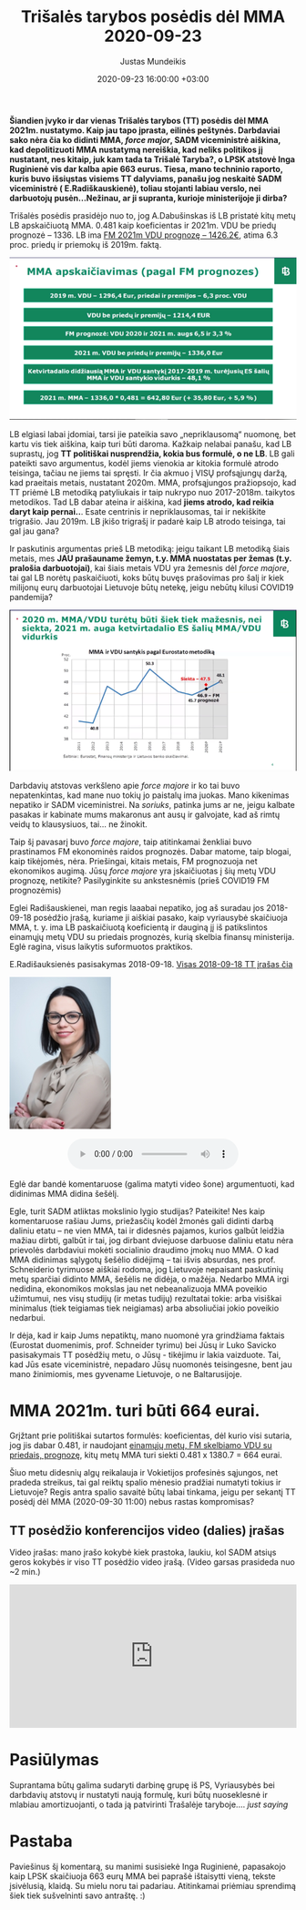 ﻿---
title: Trišalės tarybos posėdis dėl MMA 2020-09-23
date: 2020-09-23 16:00:00 +03:00
author: Justas Mundeikis
layout: post
comments: true
citation: true
image:  /assets/2020/09/23/TT.png
thumbnail: /assets/2020/09/23/thumb.TT.png
categories:
  - MMA
tags:
  - MMA
  - Trišalė taryba
  - SADM
---
**Šiandien įvyko ir dar vienas Trišalės tarybos (TT) posėdis dėl MMA 2021m. nustatymo. Kaip jau tapo įprasta, eilinės peštynės. Darbdaviai sako nėra čia ko didinti MMA, *force major*, SADM viceministrė aiškina, kad depolitizuoti MMA nustatymą nereiškia, kad neliks politikos jį nustatant, nes kitaip, juk kam tada ta Trišalė Taryba?, o LPSK atstovė Inga Ruginienė vis dar kalba apie 663 eurus. Tiesa, mano techninio raporto, kuris buvo išsiųstas visiems TT dalyviams, panašu jog neskaitė SADM viceministrė ( E.Radiškauskienė), toliau stojanti labiau verslo, nei darbuotojų pusėn...Nežinau, ar ji supranta, kurioje ministerijoje ji dirba?**<!--more-->

Trišalės posėdis prasidėjo nuo to, jog A.Dabušinskas iš LB pristatė kitų metų LB apskaičiuotą MMA. 0.481 kaip koeficientas ir 2021m. VDU be priedų prognozė – 1336. LB ima [FM 2021m VDU prognozę – 1426.2€](https://finmin.lrv.lt/lt/aktualus-valstybes-finansu-duomenys/ekonomines-raidos-scenarijus), atima 6.3 proc. priedų ir priemokų iš 2019m. faktą.

![](/assets/2020/09/23/LB.png)

LB elgiasi labai įdomiai, tarsi jie pateikia savo „nepriklausomą“ nuomonę, bet kartu vis tiek aiškina, kaip turi būti daroma. Kažkaip nelabai panašu, kad LB suprastų, jog **TT politiškai nusprendžia, kokia bus formulė, o ne LB**. LB gali pateikti savo argumentus, kodėl jiems vienokia ar kitokia formulė atrodo teisinga, tačiau ne jiems tai spręsti. Ir čia akmuo į VISŲ profsąjungų daržą, kad praeitais metais, nustatant 2020m. MMA, profsąjungos pražiopsojo, kad TT priėmė LB metodiką patyliukais ir taip nukrypo nuo 2017-2018m. taikytos metodikos. Tad LB dabar ateina ir aiškina, kad **jiems atrodo, kad reikia daryt kaip pernai..**. Esate centrinis ir nepriklausomas, tai ir nekiškite trigrašio. Jau 2019m. LB įkišo trigrašį ir padarė kaip LB atrodo teisinga, tai gal jau gana?

Ir paskutinis argumentas prieš LB metodiką: jeigu taikant LB metodiką šiais metais, mes **JAU prašauname žemyn, t.y. MMA nuostatas per žemas (t.y. pralošia darbuotojai)**, kai šiais metais VDU yra žemesnis dėl *force majore*, tai gal LB norėtų paskaičiuoti, koks būtų buvęs prašovimas pro šalį ir kiek milijonų eurų darbuotojai Lietuvoje būtų netekę, jeigu nebūtų kilusi COVID19 pandemija?

![](/assets/2020/09/23/LB2.png)

Darbdavių atstovas verkšleno apie *force majore* ir ko tai buvo nepatenkintas, kad mane nuo tokių jo paistalų ima juokas. Mano kikenimas nepatiko ir SADM viceministrei. Na *soriuks*, patinka jums ar ne, jeigu kalbate pasakas ir kabinate mums makaronus ant ausų ir galvojate, kad aš rimtų veidų to klausysiuos, tai… ne žinokit.

Taip šį pavasarį buvo *force majore*, taip atitinkamai ženkliai buvo prastinamos FM ekonominės raidos prognozės. Dabar matome, taip blogai, kaip tikėjomės, nėra. Priešingai, kitais metais, FM prognozuoja net ekonomikos augimą.  Jūsų *force majore* yra įskaičiuotas į šių metų VDU prognozę, netikite? Pasilyginkite su ankstesnėmis (prieš COVID19 FM prognozėmis)

Eglei Radišauskienei, man regis laaabai nepatiko, jog aš suradau jos 2018-09-18 posėdžio įrašą, kuriame ji aiškiai pasako, kaip vyriausybė skaičiuoja MMA, t. y. ima LB paskaičiuotą koeficientą ir dauginą jį iš patikslintos einamųjų metų VDU su priedais prognozės, kurią skelbia finansų ministerija. Eglė ragina, visus laikytis suformuotos praktikos.

E.Radišauksienės pasisakymas 2018-09-18. [Visas 2018-09-18 TT įrašas čia](https://www.youtube.com/watch?v=UkaerLqbSp0)

![](/assets/2020/09/23/radi.jpeg)

<center>
<audio controls>
  <source src="/assets/2020/09/23/e_rad_išaikinimas_del_mma.mp3" type="audio/mpeg">
</audio>
</center>

Eglė dar bandė komentaruose (galima matyti video šone) argumentuoti, kad didinimas MMA didina šešėlį.

Egle, turit SADM atliktas mokslinio lygio studijas? Pateikite! Nes kaip komentaruose rašiau Jums, priežasčių kodėl žmonės gali didinti darbą daliniu etatu – ne vien MMA, tai ir didesnės pajamos, kurios galbūt leidžia mažiau dirbti, galbūt ir tai, jog dirbant dviejuose darbuose daliniu etatu nėra prievolės darbdaviui mokėti socialinio draudimo įmokų nuo MMA.
O kad MMA didinimas sąlygotų šešėlio didėjimą – tai išvis absurdas, nes prof. Schneiderio tyrimuose aiškiai rodoma, jog Lietuvoje nepaisant paskutinių metų sparčiai didinto MMA, šešėlis ne didėja, o mažėja. Nedarbo MMA irgi nedidina, ekonomikos mokslas jau net nebeanalizuoja MMA poveikio užimtumui, nes visų studijų (ir metas tudijų) rezultatai tokie: arba visiškai minimalus (tiek teigiamas tiek neigiamas) arba absoliučiai jokio poveikio nedarbui.

Ir dėja, kad ir kaip Jums nepatiktų, mano nuomonė yra grindžiama faktais (Eurostat duomenimis, prof. Schneider tyrimu) bei Jūsų ir Luko Savicko pasisakymais TT posėdžių metu, o Jūsų - tikėjimu ir lakia vaizduote. Tai, kad Jūs esate viceministrė, nepadaro Jūsų nuomonės teisingesne, bent jau mano žinimiomis, mes gyvename Lietuvoje, o ne Baltarusijoje.

# MMA 2021m. turi būti 664 eurai.

Grįžtant prie politiškai sutartos formulės: koeficientas, dėl kurio visi sutaria, jog jis dabar 0.481, ir naudojant [einamųjų metų, FM skelbiamo VDU su priedais, prognozę](https://finmin.lrv.lt/lt/aktualus-valstybes-finansu-duomenys/ekonomines-raidos-scenarijus), kitų metų MMA turi siekti 0.481 x 1380.7 = 664 eurai.

Šiuo metu didesnių algų reikalauja ir Vokietijos profesinės sąjungos, net pradeda streikus, tai gal reiktų spalio mėnesio pradžiai numatyti tokius ir Lietuvoje? Regis antra spalio savaitė būtų labai tinkama, jeigu per sekantį TT posėdį dėl MMA (2020-09-30 11:00) nebus rastas kompromisas?

## TT posėdžio konferencijos video (dalies) įrašas

Video įrašas: mano įrašo kokybė kiek prastoka, laukiu, kol SADM atsiųs geros kokybės ir viso TT posėdžio video įrašą. (Video garsas prasideda nuo ~2 min.)

<div style="position: relative; overflow: hidden; padding-top: 50%;"><iframe style="position: absolute; top: 0;left: 0; width: 100%; height: 100%;border: 0;" src="https://www.youtube.com/embed/qW3Ytmma56Y" frameborder='0' scrolling='no' allowfullscreen></iframe></div>

# Pasiūlymas

Suprantama būtų galima sudaryti darbinę grupę iš PS, Vyriausybės bei darbdavių atstovų ir nustatyti naują formulę, kuri būtų nuoseklesnė ir mlabiau amortizuojanti, o tada ją patvirinti Trašalėje taryboje.... *just saying*

# Pastaba

Paviešinus šį komentarą, su manimi susisiekė Inga Ruginienė, papasakojo kaip LPSK skaičiuoja 663 eurų MMA bei paprašė ištaisytti vieną, tekste įsivėlusią, klaidą. Su mielu noru tai padariau. Atitinkamai priėmiau sprendimą šiek tiek sušvelninti savo antraštę. :)
